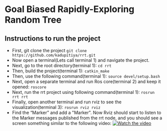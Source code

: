 # Goal Biased Rapidly-Exploring Random Tree

## Instructions to run the project
* First, git clone the project
```git clone https://github.com/kadupitiya/rrt.git```
* Now open a terminal(Lets call terminal 1) and navigate the project.
* Next, go to the root directory(terminal 1):
 ```cd rrt```
* Then, build the project(terminal 1):
```catkin_make```
* Then, use the following command(terminal 1):
```source devel/setup.bash```
* Next, open a separate terminal and run Ros core(terminal 2) and keep it opened:
```roscore```
* Next, run the rrt project using following command(terminal 1):
```rosrun rrt rrt```
* Finally, open another terminal and run rviz to see the visualization(terminal 3):
```rosrun rviz rviz```
* Find the “Marker” and add a "Marker". Now Rviz should start to listen to the Marker messages
published from the rrt node, and you should see a screen something similar to the following video:
[![Watch the video]()](https://www.youtube.com/watch?v=SZ9c_3HUVUE&t=5s)
